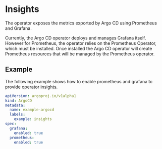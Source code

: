# Insights

The operator exposes the metrics exported by Argo CD using Prometheus and Grafana.

Currently, the Argo CD operator deploys and manages Grafana itself. However for Prometheus, the operator relies on the
Prometheus Operator, which must be installed. Once installed the Argo CD operator will create Prometheus resources that
will be managed by the Prometheus operator.

## Example

The following example shows how to enable prometheus and grafana to provide operator insights.

``` yaml
apiVersion: argoproj.io/v1alpha1
kind: ArgoCD
metadata:
  name: example-argocd
  labels:
    example: insights
spec:
  grafana:
    enabled: true
  prometheus:
    enabled: true
```
